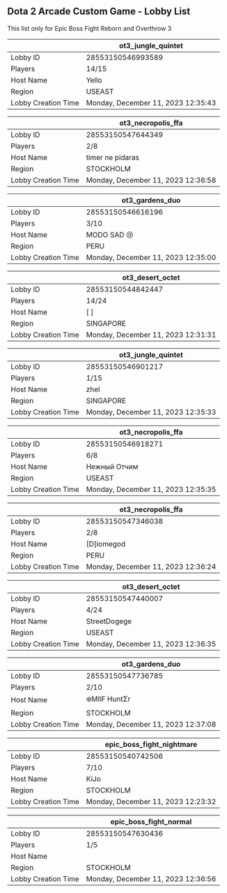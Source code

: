 ## Dota 2 Arcade Custom Game - Lobby List

This list only for Epic Boss Fight Reborn and Overthrow 3

|  | ot3_jungle_quintet |
| ------ | ------ |
| Lobby ID | 28553150546993589 |
| Players | 14/15 |
| Host Name | Yello |
| Region | USEAST |
| Lobby Creation Time | Monday, December 11, 2023 12:35:43 |


|  | ot3_necropolis_ffa |
| ------ | ------ |
| Lobby ID | 28553150547644349 |
| Players | 2/8 |
| Host Name | timеr nе pidaras |
| Region | STOCKHOLM |
| Lobby Creation Time | Monday, December 11, 2023 12:36:58 |


|  | ot3_gardens_duo |
| ------ | ------ |
| Lobby ID | 28553150546616196 |
| Players | 3/10 |
| Host Name | MODO SAD 😢 |
| Region | PERU |
| Lobby Creation Time | Monday, December 11, 2023 12:35:00 |


|  | ot3_desert_octet |
| ------ | ------ |
| Lobby ID | 28553150544842447 |
| Players | 14/24 |
| Host Name | [ ] |
| Region | SINGAPORE |
| Lobby Creation Time | Monday, December 11, 2023 12:31:31 |


|  | ot3_jungle_quintet |
| ------ | ------ |
| Lobby ID | 28553150546901217 |
| Players | 1/15 |
| Host Name | zhel |
| Region | SINGAPORE |
| Lobby Creation Time | Monday, December 11, 2023 12:35:33 |


|  | ot3_necropolis_ffa |
| ------ | ------ |
| Lobby ID | 28553150546918271 |
| Players | 6/8 |
| Host Name | Нежный Отчим |
| Region | USEAST |
| Lobby Creation Time | Monday, December 11, 2023 12:35:35 |


|  | ot3_necropolis_ffa |
| ------ | ------ |
| Lobby ID | 28553150547346038 |
| Players | 2/8 |
| Host Name | [D]iomegod |
| Region | PERU |
| Lobby Creation Time | Monday, December 11, 2023 12:36:24 |


|  | ot3_desert_octet |
| ------ | ------ |
| Lobby ID | 28553150547440007 |
| Players | 4/24 |
| Host Name | StreetDogege |
| Region | USEAST |
| Lobby Creation Time | Monday, December 11, 2023 12:36:35 |


|  | ot3_gardens_duo |
| ------ | ------ |
| Lobby ID | 28553150547736785 |
| Players | 2/10 |
| Host Name | ❄️MIlF HuntΣr |
| Region | STOCKHOLM |
| Lobby Creation Time | Monday, December 11, 2023 12:37:08 |


|  | epic_boss_fight_nightmare |
| ------ | ------ |
| Lobby ID | 28553150540742506 |
| Players | 7/10 |
| Host Name | KiJo |
| Region | STOCKHOLM |
| Lobby Creation Time | Monday, December 11, 2023 12:23:32 |


|  | epic_boss_fight_normal |
| ------ | ------ |
| Lobby ID | 28553150547630436 |
| Players | 1/5 |
| Host Name | |Sasaki-Haise| |
| Region | STOCKHOLM |
| Lobby Creation Time | Monday, December 11, 2023 12:36:56 |


